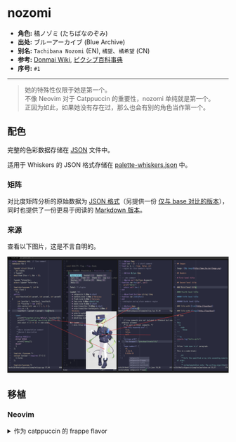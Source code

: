 # nozomi

- **角色:** 橘ノゾミ (たちばなのぞみ)
- **出处:** ブルーアーカイブ (Blue Archive)
- **别名:** `Tachibana Nozomi` (EN), `橘望`、`橘希望` (CN)
- **参考:** [Donmai Wiki](<https://donmai.moe/wiki_pages/nozomi_(blue_archive)>), [ピクシブ百科事典](https://dic.pixiv.net/a/%E6%A9%98%E3%83%8E%E3%82%BE%E3%83%9F)
- **序号:** `#1`

---

> 她的特殊性仅限于她是第一个。\
> 不像 Neovim 对于 Catppuccin 的重要性，nozomi 单纯就是第一个。\
> 正因为如此，如果她没有存在过，那么也会有别的角色当作第一个。

## 配色

完整的色彩数据存储在 [JSON](./palette.json) 文件中。

适用于 Whiskers 的 JSON 格式存储在 [palette-whiskers.json](./palette-whiskers.json) 中。

### 矩阵

对比度矩阵分析的原始数据为 [JSON 格式](./contrast-matrix.json)（另提供一份 [仅与 base 对比的版本](./contrast-base.json)），同时也提供了一份更易于阅读的 [Markdown 版本](./contrast-report.md)。

### 来源

查看以下图片，这是不言自明的。

![sample](./assets/sample.png)

## 移植

### Neovim

<details>
  <summary>作为 catppuccin 的 frappe flavor</summary>

```lua
require("catppuccin").setup {
    color_overrides = {
        latte = {
        rosewater= "#F5E0DC",
        flamingo = "#F2CDCD",
        pink     = "#F5C2E7",
        mauve    = "#CBA6F7",
        red      = "#F38BA8",
        maroon   = "#EBA0AC",
        peach    = "#FAB387",
        yellow   = "#F9E2AF",
        green    = "#A6E3A1",
        teal     = "#94E2D5",
        sky      = "#89DCEB",
        sapphire = "#74C7EC",
        blue     = "#89B4FA",
        lavender = "#B4BEFE",
        text     = "#F4F9E3",
        subtext0 = "#CCD2BD",
        subtext1 = "#E0E6D0",
        base     = "#292A3C",
        mantle   = "#303143",
        crust    = "#38394C",
        surface0 = "#47495C",
        surface1 = "#58596D",
        surface2 = "#686A7F",
        overlay0 = "#7A7B91",
        overlay1 = "#8C8DA3",
        overlay2 = "#9EA0B6",
        },
    }
}
```

</details>
